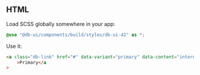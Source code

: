 ## HTML

Load SCSS globally somewhere in your app:

```scss
@use "@db-ui/components/build/styles/db-ui-42" as *;
```

Use it:

```html
<a class="db-link" href="#" data-variant="primary" data-content="internal"
	>Primary</a
>
```
